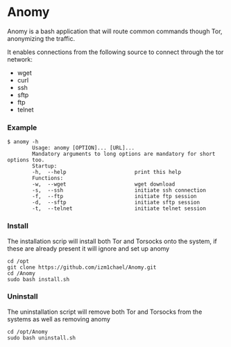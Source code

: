 
# Anomy
Anomy is a bash application that will route common commands though Tor, anonymizing the traffic. 

It enables connections from the following source to connect through the tor network:

 *  wget  
 *  curl
 *  ssh  
 *  sftp  
 *  ftp  
 *  telnet   
 
  
### Example
    $ anomy -h
            Usage: anomy [OPTION]... [URL]...
            Mandatory arguments to long options are mandatory for short options too.
            Startup:
            -h,  --help                      print this help
            Functions:
            -w,  --wget                      wget download
            -s,  --ssh                       initiate ssh connection
            -f,  --ftp                       initiate ftp session
            -d,  --sftp                      initiate sftp session
            -t,  --telnet                    initiate telnet session

### Install
The installation scrip will install both Tor and Torsocks onto the system, if these are already present it will ignore and set up anomy

    cd /opt
    git clone https://github.com/izm1chael/Anomy.git
    cd /Anomy
    sudo bash install.sh  

### Uninstall
The uninstallation script will remove both Tor and Torsocks from the systems as well as removing anomy

    cd /opt/Anomy
    sudo bash uninstall.sh
